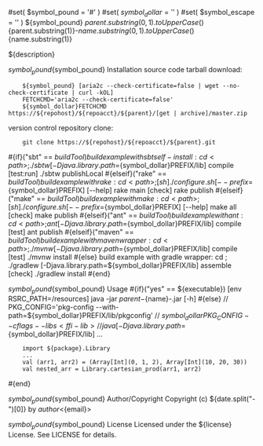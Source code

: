 #set( $symbol_pound = '#' )
#set( $symbol_dollar = '$' )
#set( $symbol_escape = '\' )
${symbol_pound} ${parent.substring(0,1).toUpperCase()}${parent.substring(1)}-${name.substring(0,1).toUpperCase()}${name.substring(1)}
<!-- .md to .html: markdown foo.md > foo.html
                   pandoc -s -f markdown_strict -t html5 -o foo.html foo.md -->

${description}

${symbol_pound}${symbol_pound} Installation
source code tarball download:
    
        ${symbol_pound} [aria2c --check-certificate=false | wget --no-check-certificate | curl -kOL]
        FETCHCMD='aria2c --check-certificate=false'
        ${symbol_dollar}FETCHCMD https://${repohost}/${repoacct}/${parent}/[get | archive]/master.zip

version control repository clone:
        
        git clone https://${repohost}/${repoacct}/${parent}.git


#{if}("sbt" == ${buildTool})
build example with sbt self-install:
cd <path> ; ./sbtw [-Djava.library.path=${symbol_dollar}PREFIX/lib] compile [test:run]
./sbtw publishLocal
#{elseif}("rake" == ${buildTool})
build example with rake:
cd <path> ; [sh] ./configure.sh [--prefix=${symbol_dollar}PREFIX] [--help]
rake main [check]
rake publish
#{elseif}("make" == ${buildTool})
build example with make:
cd <path> ; [sh] ./configure.sh [--prefix=${symbol_dollar}PREFIX] [--help]
make all [check]
make publish
#{elseif}("ant" == ${buildTool})
build example with ant:
cd <path> ; ant [-Djava.library.path=${symbol_dollar}PREFIX/lib] compile [test]
ant publish
#{elseif}("maven" == ${buildTool})
build example with maven wrapper:
cd <path> ; ./mvnw [-Djava.library.path=${symbol_dollar}PREFIX/lib] compile [test]
./mvnw install
#{else}
build example with gradle wrapper:
cd <path> ; ./gradlew [-Djava.library.path=${symbol_dollar}PREFIX/lib] assemble [check]
./gradlew install
#{end}

${symbol_pound}${symbol_pound} Usage
#{if}("yes" == ${executable})
        [env RSRC_PATH=<path>/resources] java -jar ${parent}-${name}-<version>.jar [-h]
#{else}
        // PKG_CONFIG='pkg-config --with-path=${symbol_dollar}PREFIX/lib/pkgconfig'
        // ${symbol_dollar}PKG_CONFIG --cflags --libs <ffi-lib>
        // java [-Djava.library.path=${symbol_dollar}PREFIX/lib] ...
        
        import ${package}.Library
        ...
        val (arr1, arr2) = (Array[Int](0, 1, 2), Array[Int](10, 20, 30))
        val nested_arr = Library.cartesian_prod(arr1, arr2)
#{end}

${symbol_pound}${symbol_pound} Author/Copyright
Copyright (c) ${date.split("-")[0]} by ${author} <${email}>


${symbol_pound}${symbol_pound} License
Licensed under the ${license} License. See LICENSE for details.

